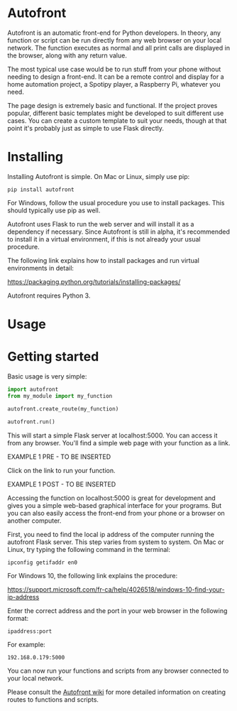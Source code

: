 # Autofront

Autofront is an automatic front-end for Python developers. In theory, any function or script can be run directly from any web browser on your local network. The function executes as normal and all print calls are displayed in the browser, along with any return value.

The most typical use case would be to run stuff from your phone without needing to design a front-end. It can be a remote control and display for a home automation project, a Spotipy player, a Raspberry Pi, whatever you need.

The page design is extremely basic and functional. If the project proves popular, different basic templates might be developed to suit different use cases. You can create a custom template to suit your needs, though at that point it's probably just as simple to use Flask directly.

# Installing

Installing Autofront is simple. On Mac or Linux, simply use pip:

```
pip install autofront
```

For Windows, follow the usual procedure you use to install packages. This should typically use pip as well.

Autofront uses Flask to run the web server and will install it as a dependency if necessary. Since Autofront is still in alpha, it's recommended to install it in a virtual environment, if this is not already your usual procedure.

The following link explains how to install packages and run virtual environments in detail:

https://packaging.python.org/tutorials/installing-packages/

Autofront requires Python 3.

# Usage

# Getting started

Basic usage is very simple:

```python
import autofront
from my_module import my_function

autofront.create_route(my_function)

autofront.run()
```

This will start a simple Flask server at localhost:5000. You can access it from any browser. You'll find a simple web page with your function as a link.

EXAMPLE 1 PRE - TO BE INSERTED

Click on the link to run your function. 

EXAMPLE 1 POST - TO BE INSERTED

Accessing the function on localhost:5000 is great for development and gives you a simple web-based graphical interface for your programs. But you can also easily access the front-end from your phone or a browser on another computer.

First, you need to find the local ip address of the computer running the autofront Flask server. This step varies from system to system. On Mac or Linux, try typing the following command in the terminal:

```
ipconfig getifaddr en0
```

For Windows 10, the following link explains the procedure:

https://support.microsoft.com/fr-ca/help/4026518/windows-10-find-your-ip-address

Enter the correct address and the port in your web browser in the following format:

```
ipaddress:port
```

For example:

```
192.168.0.179:5000
```

You can now run your functions and scripts from any browser connected to your local network.

Please consult the [Autofront wiki](https://github.com/JimmyLamothe/autofront/wiki/Creating-routes) for more detailed information on creating routes to functions and scripts.
